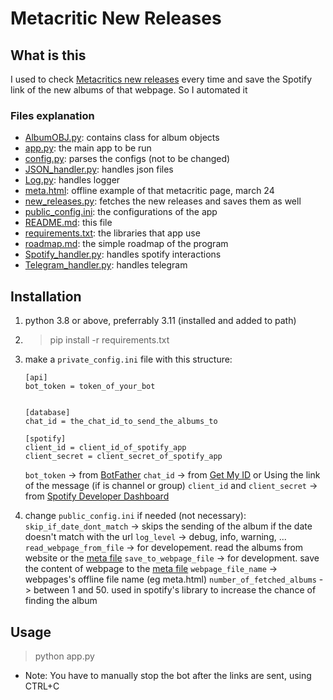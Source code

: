 # Metacritic New Releases

## What is this

I used to check [Metacritics new releases](https://www.metacritic.com/browse/albums/release-date/available/date) every time and save the Spotify link of the new albums of that webpage.
So I automated it

### Files explanation

- [AlbumOBJ.py](/AlbumOBJ.py): contains class for album objects
- [app.py](/app.py): the main app to be run
- [config.py](/config.py): parses the configs (not to be changed)
- [JSON_handler.py](/JSON_handler.py): handles json files
- [Log.py](/Log.py): handles logger
- [meta.html](/meta.html): offline example of that metacritic page, march 24
- [new_releases.py](/new_releases.py): fetches the new releases and saves them as well
- [public_config.ini](/public_config.ini): the configurations of the app
- [README.md](/README.md): this file
- [requirements.txt](/requirements.txt): the libraries that app use
- [roadmap.md](/roadmap.md): the simple roadmap of the program
- [Spotify_handler.py](/Spotify_handler.py): handles spotify interactions
- [Telegram_handler.py](/Telegram_handler.py): handles telegram

## Installation

1. python 3.8 or above, preferrably 3.11 (installed and added to path)
2. > pip install -r requirements.txt
3. make a `private_config.ini` file with this structure:

   ```
   [api]
   bot_token = token_of_your_bot


   [database]
   chat_id = the_chat_id_to_send_the_albums_to

   [spotify]
   client_id = client_id_of_spotify_app
   client_secret = client_secret_of_spotify_app
   ```

   `bot_token` -> from [BotFather](https://t.me/BotFather)
   `chat_id` -> from [Get My ID](https://t.me/getmyid_bot) or Using the link of the message (if is channel or group)
   `client_id` and `client_secret` -> from [Spotify Developer Dashboard](https://developer.spotify.com/dashboard)

4. change `public_config.ini` if needed (not necessary):
   `skip_if_date_dont_match` -> skips the sending of the album if the date doesn't match with the url
   `log_level` -> debug, info, warning, ...
   `read_webpage_from_file` -> for developement. read the albums from website or the [meta file](/meta.html)
   `save_to_webpage_file` -> for development. save the content of webpage to the [meta file](/meta.html)
   `webpage_file_name` -> webpages's offline file name (eg meta.html)
   `number_of_fetched_albums` -> between 1 and 50. used in spotify's library to increase the chance of finding the album

## Usage

> python app.py

- Note: You have to manually stop the bot after the links are sent, using CTRL+C

